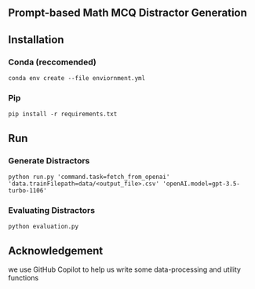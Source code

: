 ## Prompt-based Math MCQ Distractor Generation

## Installation

### Conda (reccomended)
`conda env create --file enviornment.yml`

### Pip
`pip install -r requirements.txt`

## Run

### Generate Distractors
```
python run.py 'command.task=fetch_from_openai' 'data.trainFilepath=data/<output_file>.csv' 'openAI.model=gpt-3.5-turbo-1106'
```
### Evaluating Distractors
```
python evaluation.py
```

## Acknowledgement
we use GitHub Copilot to help us write some data-processing and utility functions  
